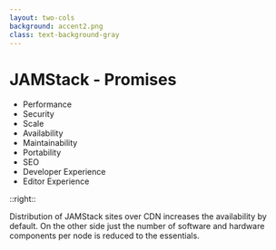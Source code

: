 ```yaml
---
layout: two-cols
background: accent2.png
class: text-background-gray 
---
```


# **JAMStack - Promises**

- Performance
- Security
- Scale
- <span class="text-background-gray font-extrabold bg-background-ionos rounded p-2 -m-2">Availability</span>
- Maintainability
- Portability
- SEO
- Developer Experience
- Editor Experience

::right::

<div class="flex flex-col h-full justify-center">
  <div class="flex items-center m-4 p-4 rounded-lg bg-background-ionos leading-normal text-background-gray">
  Distribution of JAMStack sites over CDN increases the availability by default. On the other side just the number of software and hardware components per node is reduced to the essentials.
  </div>
</div>

<Footer
  title="Copyright © 1&1 IONOS SE 2021"
  :social="[
    { type: 'gh', username: 'ionos-deploy-now' }
  ]"
/>

<IonosLogo left="false" />